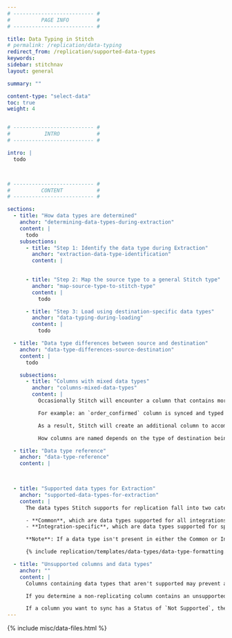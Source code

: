 ```yaml
---
# -------------------------- #
#          PAGE INFO         #
# -------------------------- #

title: Data Typing in Stitch
# permalink: /replication/data-typing
redirect_from: /replication/supported-data-types
keywords: 
sidebar: stitchnav
layout: general

summary: ""

content-type: "select-data"
toc: true
weight: 4


# -------------------------- #
#           INTRO            #
# -------------------------- #

intro: |
  todo



# -------------------------- #
#          CONTENT           #
# -------------------------- #

sections:
  - title: "How data types are determined"
    anchor: "determining-data-types-during-extraction"
    content: |
      todo
    subsections:
      - title: "Step 1: Identify the data type during Extraction"
        anchor: "extraction-data-type-identification"
        content: |
          

      - title: "Step 2: Map the source type to a general Stitch type"
        anchor: "map-source-type-to-stitch-type"
        content: |
          todo

      - title: "Step 3: Load using destination-specific data types"
        anchor: "data-typing-during-loading"
        content: |
          todo

  - title: "Data type differences between source and destination"
    anchor: "data-type-differences-source-destination"
    content: |
      todo

    subsections:
      - title: "Columns with mixed data types"
        anchor: "columns-mixed-data-types"
        content: |
          Occasionally Stitch will encounter a column that contains more than one data type. As Stitch requires that there be only one data type per column to properly type and store your data, columns containing multiple data types may be "split" to ensure all values are correctly typed.

          For example: an `order_confirmed` column is synced and typed as `BOOLEAN`. In a subsequent sync, Stitch detects `VARCHAR` values in this column.

          As a result, Stitch will create an additional column to accommodate the `VARCHAR` values. The new column name will be the original name appended with the data type: `order_confirmed__string`

          How columns are named depends on the type of destination being used to warehouse data. Refer to the [Mixed Data Types guide for more info]({{ link.destinations.storage.column-splitting | prepend: site.baseurl }}).

  - title: "Data type reference"
    anchor: "data-type-reference"
    content: |
      


  - title: "Supported data types for Extraction"
    anchor: "supported-data-types-for-extraction"
    content: |
      The data types Stitch supports for replication fall into two categories:

      - **Common**, which are data types supported for all integrations
      - **Integration-specific**, which are data types supported for specific integrations and integration versions, where applicable. **Note**: Common data types also apply to integrations that support integration-specific data types.

      **Note**: If a data type isn't present in either the Common or Integration-specific tables, it means that Stitch doesn't currently support replication for that data type. [Replicating columns with unsupported data types may lead to issues with replication](#sync-unsupported-data-types).

      {% include replication/templates/data-types/data-type-formatting.html formatting="tabs" integration_name="postgres" display_name="PostgreSQL" %}

  - title: "Unsupported columns and data types"
    anchor: ""
    content: |
      Columns containing data types that aren't supported may prevent an entire table from replicating. 

      If you determine a non-replicating column contains an unsupported data type, you'll need to de-select it to allow the table to successfully replicate.

      If a column you want to sync has a Status of `Not Supported`, the root cause may be an [unsupported data type or insufficient user permissions]({{ link.troubleshooting.unsupported-data-types | prepend: site.baseurl }}).
---
```

{% include misc/data-files.html %}